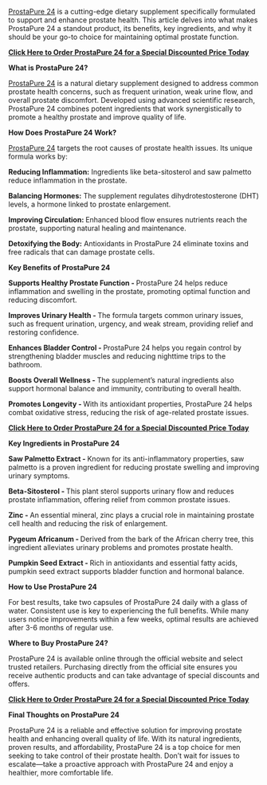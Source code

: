 <p><a href="https://www.facebook.com/groups/prostapure24">ProstaPure 24</a>&nbsp;is a cutting-edge dietary supplement specifically formulated to support and enhance prostate health. This article delves into what makes ProstaPure 24 a standout product, its benefits, key ingredients, and why it should be your go-to choice for maintaining optimal prostate function.</p>
<p><a href="https://supplementsme.com/ProstaPure24"><strong>Click Here to Order ProstaPure 24 for a Special Discounted Price Today</strong></a></p>
<p><strong>What is ProstaPure 24?</strong></p>
<p><a href="https://www.facebook.com/groups/prostapure24">ProstaPure 24</a>&nbsp;is a natural dietary supplement designed to address common prostate health concerns, such as frequent urination, weak urine flow, and overall prostate discomfort. Developed using advanced scientific research, ProstaPure 24 combines potent ingredients that work synergistically to promote a healthy prostate and improve quality of life.</p>
<p><strong>How Does ProstaPure 24 Work?</strong></p>
<p><a href="https://www.facebook.com/events/7124283867695315">ProstaPure 24</a>&nbsp;targets the root causes of prostate health issues. Its unique formula works by:</p>
<p><strong>Reducing Inflammation:</strong>&nbsp;Ingredients like beta-sitosterol and saw palmetto reduce inflammation in the prostate.</p>
<p><strong>Balancing Hormones:</strong>&nbsp;The supplement regulates dihydrotestosterone (DHT) levels, a hormone linked to prostate enlargement.</p>
<p><strong>Improving Circulation:&nbsp;</strong>Enhanced blood flow ensures nutrients reach the prostate, supporting natural healing and maintenance.</p>
<p><strong>Detoxifying the Body:</strong>&nbsp;Antioxidants in ProstaPure 24 eliminate toxins and free radicals that can damage prostate cells.</p>
<p><strong>Key Benefits of ProstaPure 24</strong></p>
<p><strong>Supports Healthy Prostate Function -&nbsp;</strong>ProstaPure 24 helps reduce inflammation and swelling in the prostate, promoting optimal function and reducing discomfort.</p>
<p><strong>Improves Urinary Health -&nbsp;</strong>The formula targets common urinary issues, such as frequent urination, urgency, and weak stream, providing relief and restoring confidence.</p>
<p><strong>Enhances Bladder Control -&nbsp;</strong>ProstaPure 24 helps you regain control by strengthening bladder muscles and reducing nighttime trips to the bathroom.</p>
<p><strong>Boosts Overall Wellness -&nbsp;</strong>The supplement&rsquo;s natural ingredients also support hormonal balance and immunity, contributing to overall health.</p>
<p><strong>Promotes Longevity -&nbsp;</strong>With its antioxidant properties, ProstaPure 24 helps combat oxidative stress, reducing the risk of age-related prostate issues.</p>
<p><a href="https://supplementsme.com/ProstaPure24"><strong>Click Here to Order ProstaPure 24 for a Special Discounted Price Today</strong></a></p>
<p><strong>Key Ingredients in ProstaPure 24</strong></p>
<p><strong>Saw Palmetto Extract -&nbsp;</strong>Known for its anti-inflammatory properties, saw palmetto is a proven ingredient for reducing prostate swelling and improving urinary symptoms.</p>
<p><strong>Beta-Sitosterol -&nbsp;</strong>This plant sterol supports urinary flow and reduces prostate inflammation, offering relief from common prostate issues.</p>
<p><strong>Zinc -&nbsp;</strong>An essential mineral, zinc plays a crucial role in maintaining prostate cell health and reducing the risk of enlargement.</p>
<p><strong>Pygeum Africanum -&nbsp;</strong>Derived from the bark of the African cherry tree, this ingredient alleviates urinary problems and promotes prostate health.</p>
<p><strong>Pumpkin Seed Extract -&nbsp;</strong>Rich in antioxidants and essential fatty acids, pumpkin seed extract supports bladder function and hormonal balance.</p>
<p><strong>How to Use ProstaPure 24</strong></p>
<p>For best results, take two capsules of ProstaPure 24 daily with a glass of water. Consistent use is key to experiencing the full benefits. While many users notice improvements within a few weeks, optimal results are achieved after 3-6 months of regular use.</p>
<p><strong>Where to Buy ProstaPure 24?</strong></p>
<p>ProstaPure 24 is available online through the official website and select trusted retailers. Purchasing directly from the official site ensures you receive authentic products and can take advantage of special discounts and offers.</p>
<p><a href="https://supplementsme.com/ProstaPure24"><strong>Click Here to Order ProstaPure 24 for a Special Discounted Price Today</strong></a></p>
<p><strong>Final Thoughts on ProstaPure 24</strong></p>
<p>ProstaPure 24 is a reliable and effective solution for improving prostate health and enhancing overall quality of life. With its natural ingredients, proven results, and affordability, ProstaPure 24 is a top choice for men seeking to take control of their prostate health. Don&rsquo;t wait for issues to escalate&mdash;take a proactive approach with ProstaPure 24 and enjoy a healthier, more comfortable life.</p>
<p>&nbsp;</p>
